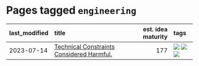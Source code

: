 # Pages tagged `engineering`

|last_modified|title|est. idea maturity|tags
|:---|:---|---:|:---|
|2023-07-14|[Technical Constraints Considered Harmful.](../constraints_considered_hazardous.md)|177|[![](https://img.shields.io/badge/tag-best_practices-a3de36)](../tags/best_practices.md) [![](https://img.shields.io/badge/tag-engineering-926797)](../tags/engineering.md) [![](https://img.shields.io/badge/tag-publication-48fb29)](../tags/publication.md)|